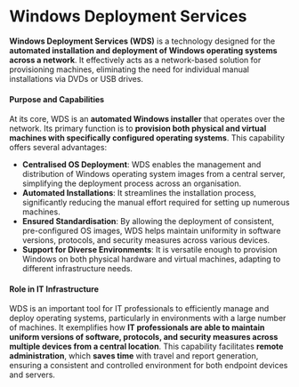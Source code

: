 # Windows Deployment Services

**Windows Deployment Services (WDS)** is a technology designed for the **automated installation and deployment of Windows operating systems across a network**. It effectively acts as a network-based solution for provisioning machines, eliminating the need for individual manual installations via DVDs or USB drives.

#### Purpose and Capabilities

At its core, WDS is an **automated Windows installer** that operates over the network. Its primary function is to **provision both physical and virtual machines with specifically configured operating systems**. This capability offers several advantages:

- **Centralised OS Deployment**: WDS enables the management and distribution of Windows operating system images from a central server, simplifying the deployment process across an organisation.
- **Automated Installations**: It streamlines the installation process, significantly reducing the manual effort required for setting up numerous machines.
- **Ensured Standardisation**: By allowing the deployment of consistent, pre-configured OS images, WDS helps maintain uniformity in software versions, protocols, and security measures across various devices.
- **Support for Diverse Environments**: It is versatile enough to provision Windows on both physical hardware and virtual machines, adapting to different infrastructure needs.

#### Role in IT Infrastructure

WDS is an important tool for IT professionals to efficiently manage and deploy operating systems, particularly in environments with a large number of machines. It exemplifies how **IT professionals are able to maintain uniform versions of software, protocols, and security measures across multiple devices from a central location**. This capability facilitates **remote administration**, which **saves time** with travel and report generation, ensuring a consistent and controlled environment for both endpoint devices and servers.